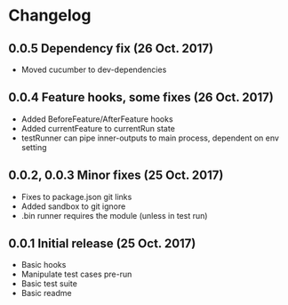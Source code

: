 # Changelog

## 0.0.5 Dependency fix (26 Oct. 2017)

- Moved cucumber to dev-dependencies

## 0.0.4 Feature hooks, some fixes (26 Oct. 2017)

- Added BeforeFeature/AfterFeature hooks
- Added currentFeature to currentRun state
- testRunner can pipe inner-outputs to main process, dependent on env setting

## 0.0.2, 0.0.3 Minor fixes (25 Oct. 2017)

- Fixes to package.json git links
- Added sandbox to git ignore 
- .bin runner requires the module (unless in test run)

## 0.0.1 Initial release (25 Oct. 2017)

- Basic hooks
- Manipulate test cases pre-run
- Basic test suite
- Basic readme
